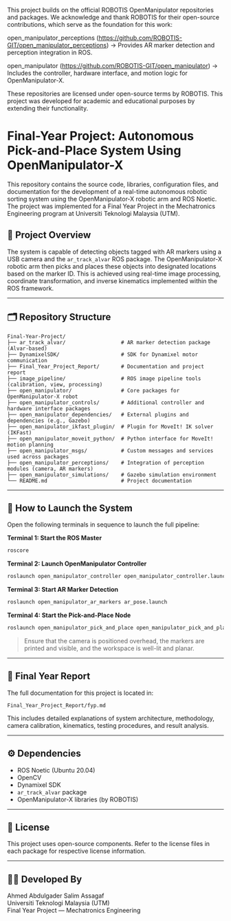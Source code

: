 This project builds on the official ROBOTIS OpenManipulator repositories and packages. We acknowledge and thank ROBOTIS for their open-source contributions, which serve as the foundation for this work:

open_manipulator_perceptions (https://github.com/ROBOTIS-GIT/open_manipulator_perceptions)
→ Provides AR marker detection and perception integration in ROS.

open_manipulator (https://github.com/ROBOTIS-GIT/open_manipulator)
→ Includes the controller, hardware interface, and motion logic for OpenManipulator-X.

These repositories are licensed under open-source terms by ROBOTIS. This project was developed for academic and educational purposes by extending their functionality.


# Final-Year Project: Autonomous Pick-and-Place System Using OpenManipulator-X

This repository contains the source code, libraries, configuration files, and documentation for the development of a real-time autonomous robotic sorting system using the OpenManipulator-X robotic arm and ROS Noetic. The project was implemented for a Final Year Project in the Mechatronics Engineering program at Universiti Teknologi Malaysia (UTM).

## 📌 Project Overview

The system is capable of detecting objects tagged with AR markers using a USB camera and the `ar_track_alvar` ROS package. The OpenManipulator-X robotic arm then picks and places these objects into designated locations based on the marker ID. This is achieved using real-time image processing, coordinate transformation, and inverse kinematics implemented within the ROS framework.


---

## 🗂️ Repository Structure

```
Final-Year-Project/
├── ar_track_alvar/                  # AR marker detection package (Alvar-based)
├── DynamixelSDK/                    # SDK for Dynamixel motor communication
├── Final_Year_Project_Report/       # Documentation and project report
├── image_pipeline/                  # ROS image pipeline tools (calibration, view, processing)
├── open_manipulator/                # Core packages for OpenManipulator-X robot
├── open_manipulator_controls/       # Additional controller and hardware interface packages
├── open_manipulator_dependencies/   # External plugins and dependencies (e.g., Gazebo)
├── open_manipulator_ikfast_plugin/  # Plugin for MoveIt! IK solver (IKFast)
├── open_manipulator_moveit_python/  # Python interface for MoveIt! motion planning
├── open_manipulator_msgs/           # Custom messages and services used across packages
├── open_manipulator_perceptions/    # Integration of perception modules (camera, AR markers)
├── open_manipulator_simulations/    # Gazebo simulation environment
└── README.md                        # Project documentation
```

---

## 🚀 How to Launch the System

Open the following terminals in sequence to launch the full pipeline:

**Terminal 1: Start the ROS Master**
```bash
roscore
```

**Terminal 2: Launch OpenManipulator Controller**
```bash
roslaunch open_manipulator_controller open_manipulator_controller.launch usb_port:=/dev/ttyACM0 baud_rate:=1000000
```

**Terminal 3: Start AR Marker Detection**
```bash
roslaunch open_manipulator_ar_markers ar_pose.launch
```

**Terminal 4: Start the Pick-and-Place Node**
```bash
roslaunch open_manipulator_pick_and_place open_manipulator_pick_and_place.launch
```

> Ensure that the camera is positioned overhead, the markers are printed and visible, and the workspace is well-lit and planar.

---

## 📑 Final Year Report

The full documentation for this project is located in:

```
Final_Year_Project_Report/fyp.md
```

This includes detailed explanations of system architecture, methodology, camera calibration, kinematics, testing procedures, and result analysis.

---

## ⚙️ Dependencies

- ROS Noetic (Ubuntu 20.04)
- OpenCV
- Dynamixel SDK
- `ar_track_alvar` package
- OpenManipulator-X libraries (by ROBOTIS)

---

## 📘 License

This project uses open-source components. Refer to the license files in each package for respective license information.

---

## 👨‍🔧 Developed By

Ahmed Abdulgader Salim Assagaf  
Universiti Teknologi Malaysia (UTM)  
Final Year Project — Mechatronics Engineering
